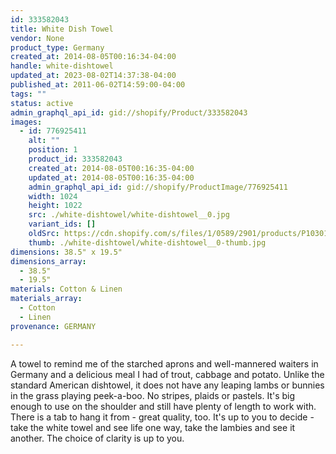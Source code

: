 ```yaml
---
id: 333582043
title: White Dish Towel
vendor: None
product_type: Germany
created_at: 2014-08-05T00:16:34-04:00
handle: white-dishtowel
updated_at: 2023-08-02T14:37:38-04:00
published_at: 2011-06-02T14:59:00-04:00
tags: ""
status: active
admin_graphql_api_id: gid://shopify/Product/333582043
images:
  - id: 776925411
    alt: ""
    position: 1
    product_id: 333582043
    created_at: 2014-08-05T00:16:35-04:00
    updated_at: 2014-08-05T00:16:35-04:00
    admin_graphql_api_id: gid://shopify/ProductImage/776925411
    width: 1024
    height: 1022
    src: ./white-dishtowel/white-dishtowel__0.jpg
    variant_ids: []
    oldSrc: https://cdn.shopify.com/s/files/1/0589/2901/products/P1030148.jpeg?v=1407212195
    thumb: ./white-dishtowel/white-dishtowel__0-thumb.jpg
dimensions: 38.5" x 19.5"
dimensions_array:
  - 38.5"
  - 19.5"
materials: Cotton & Linen
materials_array:
  - Cotton
  - Linen
provenance: GERMANY

---
```


A towel to remind me of the starched aprons and well-mannered waiters in Germany and a delicious meal I had of trout, cabbage and potato. Unlike the standard American dishtowel, it does not have any leaping lambs or bunnies in the grass playing peek-a-boo. No stripes, plaids or pastels. It's big enough to use on the shoulder and still have plenty of length to work with. There is a tab to hang it from - great quality, too. It's up to you to decide - take the white towel and see life one way, take the lambies and see it another. The choice of clarity is up to you.